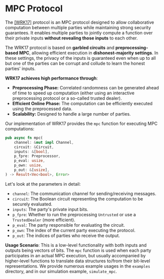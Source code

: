 # MPC Protocol

The [[WRK17]](https://eprint.iacr.org/2017/189.pdf) protocol is an MPC protocol designed to allow collaborative computation between multiple parties while maintaining strong security guarantees. It enables multiple parties to jointly compute a function over their private inputs **without revealing those inputs** to each other.

The WRK17 protocol is based on **garbled circuits** and **preprocessing-based MPC**, allowing efficient execution in **dishonest-majority settings**. In these settings, the privacy of the inputs is guaranteed even when up to all but one of the parties can be corrupt and collude to learn the honest parties' inputs.

**WRK17 achieves high performance through**:

- **Preprocessing Phase:** Correlated randomness can be generated ahead of time to speed up computation (either using an interactive preprocessing protocol or a so-called trusted dealer).
- **Efficient Online Phase:** The computation can be efficiently executed using the preprocessed data.
- **Scalability:** Designed to handle a large number of parties.

Our implementation of WRK17 provides the `mpc` function for executing MPC computations:

```rust
pub async fn mpc(
    channel: &mut impl Channel,
    circuit: &Circuit,
    inputs: &[bool],
    p_fpre: Preprocessor,
    p_eval: usize,
    p_own: usize,
    p_out: &[usize],
) -> Result<Vec<bool>, Error>
```

Let's look at the parameters in detail:

- `channel`: The communication channel for sending/receiving messages.
- `circuit`: The Boolean circuit representing the computation to be securely evaluated.
- `inputs`: The party's private input bits.
- `p_fpre`: Whether to run the preprocessing `Untrusted` or use a `TrustedDealer` (more efficient).
- `p_eval`: The party responsible for evaluating the circuit.
- `p_own`: The index of the current party executing the protocol.
- `p_out`: The indices of parties who receive the output.

**Usage Scenario**: This is a low-level functionality with both inputs and outputs being vectors of bits. The `mpc` function is used when each party participates in an actual MPC execution, but usually accompanied by higher-level functions to translate data structures to/from their bit-level representations. We provide numerous example usages in the `examples` directory, and in our simulation example, `simulate_mpc`.
